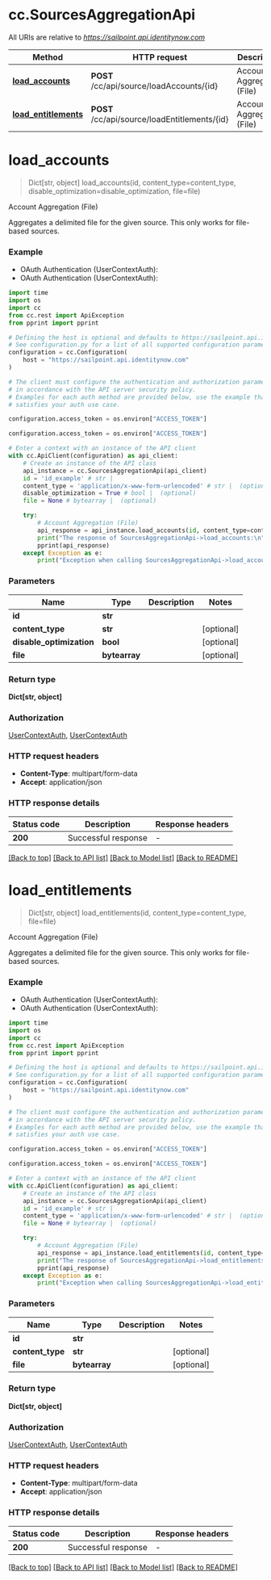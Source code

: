 # cc.SourcesAggregationApi

All URIs are relative to *https://sailpoint.api.identitynow.com*

Method | HTTP request | Description
------------- | ------------- | -------------
[**load_accounts**](SourcesAggregationApi.md#load_accounts) | **POST** /cc/api/source/loadAccounts/{id} | Account Aggregation (File)
[**load_entitlements**](SourcesAggregationApi.md#load_entitlements) | **POST** /cc/api/source/loadEntitlements/{id} | Account Aggregation (File)


# **load_accounts**
> Dict[str, object] load_accounts(id, content_type=content_type, disable_optimization=disable_optimization, file=file)

Account Aggregation (File)

Aggregates a delimited file for the given source.  This only works for file-based sources.

### Example

* OAuth Authentication (UserContextAuth):
* OAuth Authentication (UserContextAuth):
```python
import time
import os
import cc
from cc.rest import ApiException
from pprint import pprint

# Defining the host is optional and defaults to https://sailpoint.api.identitynow.com
# See configuration.py for a list of all supported configuration parameters.
configuration = cc.Configuration(
    host = "https://sailpoint.api.identitynow.com"
)

# The client must configure the authentication and authorization parameters
# in accordance with the API server security policy.
# Examples for each auth method are provided below, use the example that
# satisfies your auth use case.

configuration.access_token = os.environ["ACCESS_TOKEN"]

configuration.access_token = os.environ["ACCESS_TOKEN"]

# Enter a context with an instance of the API client
with cc.ApiClient(configuration) as api_client:
    # Create an instance of the API class
    api_instance = cc.SourcesAggregationApi(api_client)
    id = 'id_example' # str | 
    content_type = 'application/x-www-form-urlencoded' # str |  (optional)
    disable_optimization = True # bool |  (optional)
    file = None # bytearray |  (optional)

    try:
        # Account Aggregation (File)
        api_response = api_instance.load_accounts(id, content_type=content_type, disable_optimization=disable_optimization, file=file)
        print("The response of SourcesAggregationApi->load_accounts:\n")
        pprint(api_response)
    except Exception as e:
        print("Exception when calling SourcesAggregationApi->load_accounts: %s\n" % e)
```



### Parameters

Name | Type | Description  | Notes
------------- | ------------- | ------------- | -------------
 **id** | **str**|  | 
 **content_type** | **str**|  | [optional] 
 **disable_optimization** | **bool**|  | [optional] 
 **file** | **bytearray**|  | [optional] 

### Return type

**Dict[str, object]**

### Authorization

[UserContextAuth](../README.md#UserContextAuth), [UserContextAuth](../README.md#UserContextAuth)

### HTTP request headers

 - **Content-Type**: multipart/form-data
 - **Accept**: application/json

### HTTP response details
| Status code | Description | Response headers |
|-------------|-------------|------------------|
**200** | Successful response |  -  |

[[Back to top]](#) [[Back to API list]](../README.md#documentation-for-api-endpoints) [[Back to Model list]](../README.md#documentation-for-models) [[Back to README]](../README.md)

# **load_entitlements**
> Dict[str, object] load_entitlements(id, content_type=content_type, file=file)

Account Aggregation (File)

Aggregates a delimited file for the given source.  This only works for file-based sources.

### Example

* OAuth Authentication (UserContextAuth):
* OAuth Authentication (UserContextAuth):
```python
import time
import os
import cc
from cc.rest import ApiException
from pprint import pprint

# Defining the host is optional and defaults to https://sailpoint.api.identitynow.com
# See configuration.py for a list of all supported configuration parameters.
configuration = cc.Configuration(
    host = "https://sailpoint.api.identitynow.com"
)

# The client must configure the authentication and authorization parameters
# in accordance with the API server security policy.
# Examples for each auth method are provided below, use the example that
# satisfies your auth use case.

configuration.access_token = os.environ["ACCESS_TOKEN"]

configuration.access_token = os.environ["ACCESS_TOKEN"]

# Enter a context with an instance of the API client
with cc.ApiClient(configuration) as api_client:
    # Create an instance of the API class
    api_instance = cc.SourcesAggregationApi(api_client)
    id = 'id_example' # str | 
    content_type = 'application/x-www-form-urlencoded' # str |  (optional)
    file = None # bytearray |  (optional)

    try:
        # Account Aggregation (File)
        api_response = api_instance.load_entitlements(id, content_type=content_type, file=file)
        print("The response of SourcesAggregationApi->load_entitlements:\n")
        pprint(api_response)
    except Exception as e:
        print("Exception when calling SourcesAggregationApi->load_entitlements: %s\n" % e)
```



### Parameters

Name | Type | Description  | Notes
------------- | ------------- | ------------- | -------------
 **id** | **str**|  | 
 **content_type** | **str**|  | [optional] 
 **file** | **bytearray**|  | [optional] 

### Return type

**Dict[str, object]**

### Authorization

[UserContextAuth](../README.md#UserContextAuth), [UserContextAuth](../README.md#UserContextAuth)

### HTTP request headers

 - **Content-Type**: multipart/form-data
 - **Accept**: application/json

### HTTP response details
| Status code | Description | Response headers |
|-------------|-------------|------------------|
**200** | Successful response |  -  |

[[Back to top]](#) [[Back to API list]](../README.md#documentation-for-api-endpoints) [[Back to Model list]](../README.md#documentation-for-models) [[Back to README]](../README.md)

